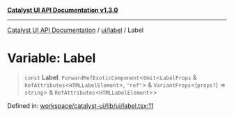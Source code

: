 [**Catalyst UI API Documentation v1.3.0**](../../../README.md)

---

[Catalyst UI API Documentation](../../../README.md) / [ui/label](../README.md) / Label

# Variable: Label

> `const` **Label**: `ForwardRefExoticComponent`\<`Omit`\<`LabelProps` & `RefAttributes`\<`HTMLLabelElement`\>, `"ref"`\> & `VariantProps`\<(`props?`) => `string`\> & `RefAttributes`\<`HTMLLabelElement`\>\>

Defined in: [workspace/catalyst-ui/lib/ui/label.tsx:11](https://github.com/TheBranchDriftCatalyst/catalyst-ui/blob/main/lib/ui/label.tsx#L11)
